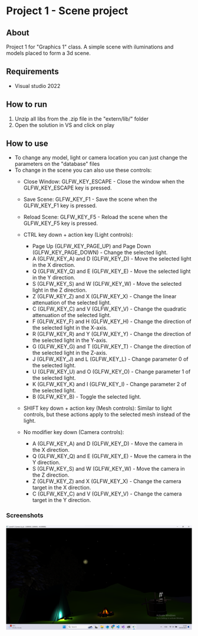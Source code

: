 # Project 1 - Scene project

## About

Project 1 for "Graphics 1" class. A simple scene with iluminations and models placed to form a 3d scene.

## Requirements

- Visual studio 2022

## How to run

1. Unzip all libs from the .zip file in the "extern/lib/" folder
2. Open the solution in VS and click on play

## How to use

- To change any model, light or camera location you can just change the parameters on the "database" files
- To change in the scene you can also use these controls:
  - Close Window: GLFW_KEY_ESCAPE - Close the window when the GLFW_KEY_ESCAPE key is pressed.
  - Save Scene: GLFW_KEY_F1 - Save the scene when the GLFW_KEY_F1 key is pressed.
  - Reload Scene: GLFW_KEY_F5 - Reload the scene when the GLFW_KEY_F5 key is pressed.

  - CTRL key down + action key (Light controls):
    - Page Up (GLFW_KEY_PAGE_UP) and Page Down (GLFW_KEY_PAGE_DOWN) - Change the selected light.
    - A (GLFW_KEY_A) and D (GLFW_KEY_D) - Move the selected light in the X direction.
    - Q (GLFW_KEY_Q) and E (GLFW_KEY_E) - Move the selected light in the Y direction.
    - S (GLFW_KEY_S) and W (GLFW_KEY_W) - Move the selected light in the Z direction.
    - Z (GLFW_KEY_Z) and X (GLFW_KEY_X) - Change the linear attenuation of the selected light.
    - C (GLFW_KEY_C) and V (GLFW_KEY_V) - Change the quadratic attenuation of the selected light.
    - F (GLFW_KEY_F) and H (GLFW_KEY_H) - Change the direction of the selected light in the X-axis.
    - R (GLFW_KEY_R) and Y (GLFW_KEY_Y) - Change the direction of the selected light in the Y-axis.
    - G (GLFW_KEY_G) and T (GLFW_KEY_T) - Change the direction of the selected light in the Z-axis.
    - J (GLFW_KEY_J) and L (GLFW_KEY_L) - Change parameter 0 of the selected light.
    - U (GLFW_KEY_U) and O (GLFW_KEY_O) - Change parameter 1 of the selected light.
    - K (GLFW_KEY_K) and I (GLFW_KEY_I) - Change parameter 2 of the selected light.
    - B (GLFW_KEY_B) - Toggle the selected light.

  - SHIFT key down + action key (Mesh controls): Similar to light controls, but these actions apply to the selected mesh instead of the light.

  - No modifier key down (Camera controls):
    - A (GLFW_KEY_A) and D (GLFW_KEY_D) - Move the camera in the X direction.
    - Q (GLFW_KEY_Q) and E (GLFW_KEY_E) - Move the camera in the Y direction.
    - S (GLFW_KEY_S) and W (GLFW_KEY_W) - Move the camera in the Z direction.
    - Z (GLFW_KEY_Z) and X (GLFW_KEY_X) - Change the camera target in the X direction.
    - C (GLFW_KEY_C) and V (GLFW_KEY_V) - Change the camera target in the Y direction.

### Screenshots

![Scene print](docs/sceneprint.png)